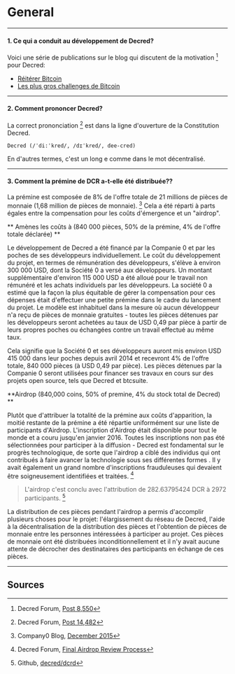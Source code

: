 # **<i class="fa fa-question-circle"></i> General**

---

#### **1. Ce qui a conduit au développement de Decred?**

Voici une série de publications sur le blog qui discutent de la motivation [^8550] pour Decred:

* [Réitérer Bitcoin](https://blog.companyzero.com/2015/12/iterating-bitcoin/)
* [Les plus gros challenges de Bitcoin](https://blog.companyzero.com/2015/11/bitcoins-biggest-challenges/)

---

#### **2. Comment prononcer Decred?**

La correct prononciation [^14482] est dans la ligne d'ouverture de la Constitution Decred.

```no-highlight
Decred (/ˈdi:ˈkred/, /dɪˈkred/, dee-cred)
```

En d'autres termes, c'est un long e comme dans le mot décentralisé.

---

#### **3. Comment la prémine de DCR a-t-elle été distribuée??**

La prémine est composée de 8% de l'offre totale de 21 millions de pièces de monnaie (1,68 million de pièces de monnaie). [^1] Cela a été réparti à parts égales entre la compensation pour les coûts d'émergence et un "airdrop".

** Amènes les coûts à (840 000 pièces, 50% de la prémine, 4% de l'offre totale déclarée) **

Le développement de Decred a été financé par la Companie 0 et par les poches de ses développeurs individuellement. Le coût du développement du projet, en termes de rémunération des développeurs, s'élève à environ 300 000 USD, dont la Société 0 a versé aux développeurs. Un montant supplémentaire d'environ 115 000 USD a été alloué pour le travail non rémunéré et les achats individuels par les développeurs. La société 0 a estimé que la façon la plus équitable de gérer la compensation pour ces dépenses était d'effectuer une petite prémine dans le cadre du lancement du projet. Le modèle est inhabituel dans la mesure où aucun développeur n'a reçu de pièces de monnaie gratuites - toutes les pièces détenues par les développeurs seront achetées au taux de USD 0,49 par pièce à partir de leurs propres poches ou échangées contre un travail effectué au même taux.

Cela signifie que la Société 0 et ses développeurs auront mis environ USD 415 000 dans leur poches depuis avril 2014 et recevront 4% de l'offre totale, 840 000 pièces (à USD 0,49 par pièce). Les pièces détenues par la Companie 0 seront utilisées pour financer ses travaux en cours sur des projets open source, tels que Decred et btcsuite.

 **Airdrop (840,000 coins, 50% of premine, 4% du stock total de Decred) **

Plutôt que d'attribuer la totalité de la prémine aux coûts d'apparition, la moitié restante de la prémine a été répartie uniformément sur une liste de participants d'Airdrop. L'inscription d'Airdrop était disponible pour tout le monde et a couru jusqu'en janvier 2016. Toutes les inscriptions non pas été sélectionnées pour participer à la diffusion - Decred est fondamental sur le progrès technologique, de sorte que l'airdrop a ciblé des individus qui ont contribués à faire avancer la technologie sous ses différentes formes . Il y avait également un grand nombre d'inscriptions frauduleuses qui devaient être soigneusement identifiées et traitées. [^3]

> L'airdrop c'est conclu avec l'attribution de 282.63795424 DCR à 2972 ​​participants. [^2]

La distribution de ces pièces pendant l'airdrop a permis d'accomplir plusieurs choses pour le projet: l'élargissement du réseau de Decred, l'aide à la décentralisation de la distribution des pièces et l'obtention de pièces de monnaie entre les personnes intéressées à participer au projet. Ces pièces de monnaie ont été distribuées inconditionnellement et il n'y avait aucune attente de décrocher des destinataires des participants en échange de ces pièces.



---

## **<i class="fa fa-book"></i> Sources**

[^8550]: Decred Forum, [Post 8,550](https://forum.decred.org/threads/567/#post-8550)
[^14482]: Decred Forum, [Post 14,482](https://forum.decred.org/threads/1318/#post-14482)
[^1]: Company0 Blog, [December 2015](https://blog.companyzero.com/2015/12/decred-rethink-digital-currency/)
[^3]: Decred Forum, [Final Airdrop Review Process](https://forum.decred.org/threads/final-airdrop-review-process.534/)
[^2]: Github, [decred/dcrd](https://github.com/decred/dcrd/blob/216aa759fa64e5a13ca8a4608e6c80a0f87eff85/chaincfg/premine.go)